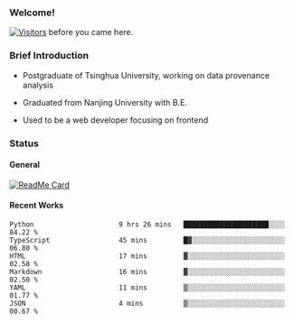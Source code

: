 ### Welcome!

[![Visitors](https://visitor-badge.laobi.icu/badge?page_id=HermitSun.HermitSun)]() before you came here.

### Brief Introduction

- Postgraduate of Tsinghua University, working on data provenance analysis

- Graduated from Nanjing University with B.E.

- Used to be a web developer focusing on frontend

### Status

#### General

[![ReadMe Card](https://github-readme-stats.hermitsun.vercel.app/api?username=HermitSun&count_private=true&show_icons=true)]()

#### Recent Works

<!--START_SECTION:waka-->

```text
Python                     9 hrs 26 mins   █████████████████████░░░░   84.22 %
TypeScript                 45 mins         █▓░░░░░░░░░░░░░░░░░░░░░░░   06.80 %
HTML                       17 mins         ▓░░░░░░░░░░░░░░░░░░░░░░░░   02.58 %
Markdown                   16 mins         ▓░░░░░░░░░░░░░░░░░░░░░░░░   02.50 %
YAML                       11 mins         ▒░░░░░░░░░░░░░░░░░░░░░░░░   01.77 %
JSON                       4 mins          ▒░░░░░░░░░░░░░░░░░░░░░░░░   00.67 %
```

<!--END_SECTION:waka-->
